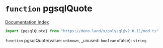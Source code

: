 # `function` pgsqlQuote

[Documentation Index](../README.md)

```ts
import {pgsqlQuote} from "https://deno.land/x/polysql@v2.0.11/mod.ts"
```

`function` pgsqlQuote(value: `unknown`, \_unused: `boolean`=false): `string`

